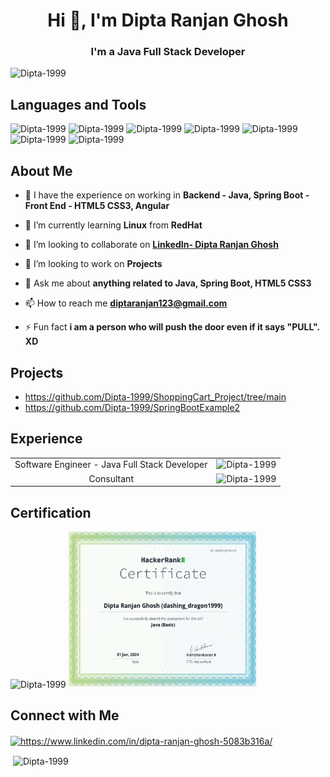 <h1 align="center">Hi 👋, I'm Dipta Ranjan Ghosh</h1>
<h3 align="center">I'm a Java Full Stack Developer</h3>

<p align="left"> <img src="https://komarev.com/ghpvc/?username=Dipta-1999&label=Profile%20views&color=0e75b6&style=flat" alt="Dipta-1999" /> </p>

## Languages and Tools

<p align="left"> <img src="https://res.cloudinary.com/practicaldev/image/fetch/s--3ix0rFmo--/c_imagga_scale,f_auto,fl_progressive,h_420,q_auto,w_1000/https://dev-to-uploads.s3.amazonaws.com/uploads/articles/dmmxiwgyuzodl7yqyuca.jpeg" alt="Dipta-1999" width="100px" height="45px"/> 
  <img src="https://cdn.clever-cloud.com/uploads/2023/06/java.svg" alt="Dipta-1999" width="100px" height="45px"/> <img src="https://miro.medium.com/v2/resize:fit:1400/1*TTM5AleQfFJ-mItttJROdg.jpeg" alt="Dipta-1999" width="100px" height="45px"/> <img src="https://cloud2data.com/wp-content/uploads/2023/01/HTML-CSS-Review.png" alt="Dipta-1999" width="`40px" height="50px"/> 
  <img src="https://miro.medium.com/v2/resize:fit:783/1*Kj8Eq401fP2ecTY8r9B89Q.png" alt="Dipta-1999" width="100px" height="50px"/>
  <img src="https://miro.medium.com/v2/resize:fit:733/1*D4AjT789uZObZcMr5MGcug.png" alt="Dipta-1999" width="140px" height="50px"/>
  <img src="https://logodix.com/logo/996400.png" alt="Dipta-1999" width="200px" height="50px"/></p>  


## About Me
  
- 🔭 I have the experience on working in **Backend - Java, Spring Boot - Front End - HTML5 CSS3, Angular**

- 🌱 I’m currently learning **Linux** from **RedHat**

- 👯 I’m looking to collaborate on **[LinkedIn- Dipta Ranjan Ghosh]([https://www.linkedin.com/in/ankit-pramanik-179765181/](https://www.linkedin.com/in/dipta-ranjan-ghosh-5083b316a/))**

- 🤝 I’m looking to work on **Projects**

- 💬 Ask me about **anything related to Java, Spring Boot, HTML5 CSS3**

- 📫 How to reach me **diptaranjan123@gmail.com**

- ⚡ Fun fact **i am a person who will push the door even if it says "PULL". XD**


## Projects
-  https://github.com/Dipta-1999/ShoppingCart_Project/tree/main
-  https://github.com/Dipta-1999/SpringBootExample2


## Experience
<table>
  <tr>
    <td align="center">  Software Engineer - Java Full Stack Developer  </td>
    <td align="center"><img src="https://awsmp-logos.s3.amazonaws.com/77189bb8-0d9e-4b78-994b-c33a23c23472/11c74356c803508b8b24630a70b51052.png" alt="Dipta-1999" width="`60px" height="70px"/></td>
  </tr>
  <tr>
    <td align="center">  Consultant  </td>
    <td align="center"><img src="https://kuberox.com/wp-content/uploads/2023/06/kuberox_logo-155x86.png" alt="Dipta-1999" width="`60px" height="70px"/></td>
  </tr>
</table>

## Certification

<p><img src="https://drive.google.com/file/d/1VtcjAaLcp0Q4qwi-eA543pfR3pyEbYNR/view?usp=drive_link" alt="Dipta-1999" width="320px" height="250px" />
<img src="https://github.com/Dipta-1999/Dipta-1999/blob/main/certificates/java_basic%20certificate-1.jpg" alt="Dipta-1999" width="300px" height="250px" /></p>
<!--<table>
  <tr>
    <th align="center">Name</th>
    <th align="center">Organization</th>
    <th align="center">Certificate ID</th>
  </tr>
  <tr>
    <td align="center"><img src="https://media.licdn.com/dms/image/D5622AQHoPeRL8b4fZw/feedshare-shrink_2048_1536/0/1717156874233?e=1720656000&v=beta&t=ukRCNJQXLzsY3Y2UHqbazg7aL2gVlNDmg6SZaJpdokQ" alt="Dipta-1999" width="140px" height="80px" /></td>
    <td align="center">Red Hat</td>
    <td align="center">240-085-571</td>
  </tr>
</table>-->

## Connect with Me
<p align="left">
<a href="https://www.linkedin.com/in/dipta-ranjan-ghosh-5083b316a/" target="blank"><img align="center" src="https://cdn.jsdelivr.net/npm/simple-icons@3.0.1/icons/linkedin.svg" alt="https://www.linkedin.com/in/dipta-ranjan-ghosh-5083b316a/" height="30" width="40" /></a>
</p>

<!--<a href="" target="_blank"> <img src="" alt="" width="40" height="40"/> </a> <a href="" target="_blank"> <img src="" alt="" width="40" height="40"/> </a> <a href="" target="_blank"> <img src="" alt="" width="40" height="40"/> </a>  --> 

<!--<p><img align="center" src="https://github-readme-stats.vercel.app/api/top-langs?username=Dipta-1999&show_icons=true&locale=en&layout=compact" height="195" width="495" alt="Dipta-1999" /></p>-->

<p>&nbsp;<img align="center" src="https://github-readme-stats.vercel.app/api?username=Dipta-1999&show_icons=true&locale=en" alt="Dipta-1999" /></p>





